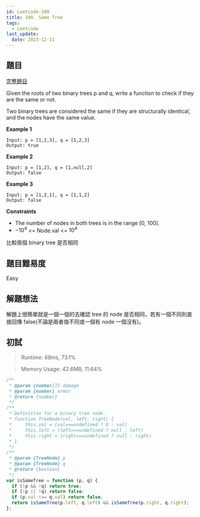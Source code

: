 ```yaml
---
id: Leetcode-100
title: 100. Same Tree
tags:
  - Leetcode
last_update:
  date: 2023-12-11
---
```


## 題目

[完整題目](https://leetcode.com/problems/same-tree/description/)

Given the roots of two binary trees p and q, write a function to check if they are the same or not.

Two binary trees are considered the same if they are structurally identical, and the nodes have the same value.

**Example 1**

```
Input: p = [1,2,3], q = [1,2,3]
Output: true
```

**Example 2**

```
Input: p = [1,2], q = [1,null,2]
Output: false
```

**Example 3**

```
Input: p = [1,2,1], q = [1,1,2]
Output: false

```

**Constraints**

- The number of nodes in both trees is in the range [0, 100].
- $-10^4$ <= Node.val <= $10^4$

比較兩個 binary tree 是否相同

## 題目難易度

Easy

## 解題想法

解題上很簡單就是一個一個的去確認 tree 的 node 是否相同，若有一個不同則直接回傳 false(不論是兩者值不同或一個有 node 一個沒有)。

## 初試

> Runtime: 68ms, 73.1%

> Memory Usage: 42.6MB, 11.64%

```javascript
/**
 * @param {number[]} damage
 * @param {number} armor
 * @return {number}
 */
/**
 * Definition for a binary tree node.
 * function TreeNode(val, left, right) {
 *     this.val = (val===undefined ? 0 : val)
 *     this.left = (left===undefined ? null : left)
 *     this.right = (right===undefined ? null : right)
 * }
 */
/**
 * @param {TreeNode} p
 * @param {TreeNode} q
 * @return {boolean}
 */
var isSameTree = function (p, q) {
  if (!p && !q) return true;
  if (!p || !q) return false;
  if (p.val !== q.val) return false;
  return isSameTree(p.left, q.left) && isSameTree(p.right, q.right);
};
```
